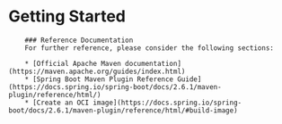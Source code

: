 # Getting Started

        ### Reference Documentation
        For further reference, please consider the following sections:

        * [Official Apache Maven documentation](https://maven.apache.org/guides/index.html)
        * [Spring Boot Maven Plugin Reference Guide](https://docs.spring.io/spring-boot/docs/2.6.1/maven-plugin/reference/html/)
        * [Create an OCI image](https://docs.spring.io/spring-boot/docs/2.6.1/maven-plugin/reference/html/#build-image)

